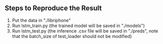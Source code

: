 ## Steps to Reproduce the Result

1. Put the data in "./libriphone"
2. Run lstm_train.py (the trained model will be saved in "./models")
3. Run lstm_test.py (the inference .csv file will be saved in "./preds", note that the batch_size of test_loader should not be modified)